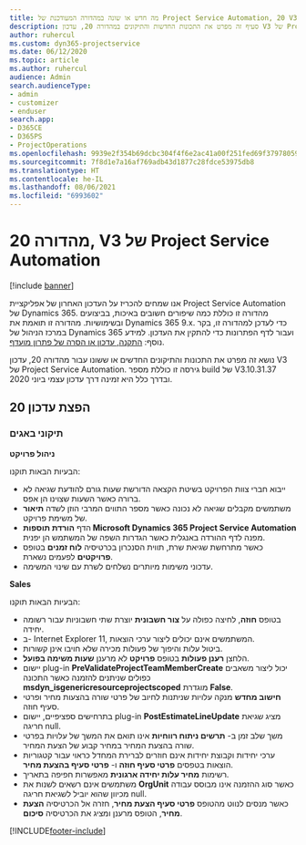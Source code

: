 ```yaml
---
title: מה חדש או שונה במהדורה המעודכנת של Project Service Automation, 20 V3
description: סעיף זה מפרט את התכונות החדשות והתיקונים במהדורה 20, עדכון V3 של Project Service Automation
author: ruhercul
ms.custom: dyn365-projectservice
ms.date: 06/12/2020
ms.topic: article
ms.author: ruhercul
audience: Admin
search.audienceType:
- admin
- customizer
- enduser
search.app:
- D365CE
- D365PS
- ProjectOperations
ms.openlocfilehash: 9939e2f354b69dcbc304f4f6e2ac41a00f251fed69f37978059f4053335ee651
ms.sourcegitcommit: 7f8d1e7a16af769adb43d1877c28fdce53975db8
ms.translationtype: HT
ms.contentlocale: he-IL
ms.lasthandoff: 08/06/2021
ms.locfileid: "6993602"
---
```

# <a name="project-service-automation-update-release-20-v3"></a>מהדורה 20, V3 של Project Service Automation

[!include [banner](../includes/psa-now-project-operations.md)]

אנו שמחים להכריז על העדכון האחרון של אפליקציית Project Service Automation של Dynamics 365. מהדורה זו כוללת כמה שיפורים חשובים באיכות, בביצועים ובשימושיות. מהדורה זו תואמת את Dynamics 365 9.x. כדי לעדכן למהדורה זו, בקר במרכז הניהול של Dynamics 365 ועבור לדף הפתרונות כדי להתקין את העדכון. למידע נוסף: [התקנה, עדכון או הסרה של פתרון מועדף](/power-platform/admin/install-remove-preferred-solution).

נושא זה מפרט את התכונות והתיקונים החדשים או ששונו עבור מהדורה 20, עדכון V3 של Project Service Automation. גירסה זו כוללת מספר build של V3.10.31.37 ובדרך כלל היא זמינה דרך עדכון עצמי ביוני 2020.

## <a name="update-release-20"></a>הפצת עדכון 20

### <a name="bug-fixes"></a>תיקוני באגים

**ניהול פרויקט**

הבעיות הבאות תוקנו:

- ייבוא חברי צוות הפרויקט בשיטת הקצאה הדורשת שעות גורם להודעת שגיאה לא ברורה כאשר השעות שצוינו הן אפס.
- משתמשים מקבלים שגיאה לא נכונה כאשר מספר התווים המרבי הוזן לשדה **תיאור** של משימת פרויקט.
- הדף **הורדת תוספות Microsoft Dynamics 365 Project Service Automation** מפנה לדף ההורדה באנגלית כאשר הגדרות השפה של המשתמש הן יפנית.
- כאשר מתרחשת שגיאת שרת, תווית הסנכרון בכרטיסיה **לוח זמנים** בטופס **פרויקטים** לפעמים נשארת.
- עדכוני משימות מיותרים נשלחים לשרת עם שינוי המשימה.

**Sales**

הבעיות הבאות תוקנו:

- בטופס **חוזה**, לחיצה כפולה על **צור חשבונית** יוצרת שתי חשבוניות עבור רשומה יחידה.
- ב- Internet Explorer 11, המשתמשים אינם יכולים ליצור ערכי הוצאות.
- ביטול עלות והיפוך של פעולות מכירה שלא חויבו אינן קשורות.
- הלחצן **רענן פעולות** בטופס **פרויקט** לא מרענן **שעות משימה בפועל**.
- יישום plug-in **PreValidateProjectTeamMemberCreate** יכול ליצור משאבים כפולים שניתנים להזמנה כאשר התכונה **msdyn_isgenericresourceprojectscoped** מוגדרת **False**.
- **חישוב מחדש** מנקה עלויות שניתנות לחיוב של פרטי שורה בהצעות מחיר ופרטי סעיף חוזה.
- בתרחישים ספציפיים, יישום plug-in **PostEstimateLineUpdate** מציג שגיאת חריגה null.
- משך שלב זמן ב- **תרשים ניתוח רווחיות** אינו תואם את המשך של עלויות בפרטי שורה בהצעת המחיר במחיר קבוע של הצעת המחיר.
- ערכי יחידות וקבוצת יחידות אינם חוזרים לברירת המחדל כראוי עבור קטגוריות הוצאות בטפסים **פרטי סעיף חוזה** ו- **פרטי סעיף בהצעת מחיר**.
- רשימות **מחיר עלות יחידה ארגונית** מאפשרות חפיפה בתאריך.
- משתמשים אינם רשאים לשנות את **OrgUnit** כאשר סוג ההזמנה אינו מבוסס עבודה מכיוון שהוא יוביל לשגיאת חריגה null.
- כאשר מנסים לנווט מהטופס **פרטי סעיף הצעת מחיר**, חזרה אל הכרטיסיה **הצעת מחיר**, הטופס מרענן ומציג את הכרטיסיה **סיכום**.


[!INCLUDE[footer-include](../includes/footer-banner.md)]